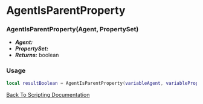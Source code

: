 # AgentIsParentProperty

### AgentIsParentProperty(Agent, PropertySet)
- ***Agent:*** 
- ***PropertySet:*** 
- ***Returns:*** boolean

### Usage

```Lua
local resultBoolean = AgentIsParentProperty(variableAgent, variablePropertySet)
```


[Back To Scripting Documentation](../README.md)
